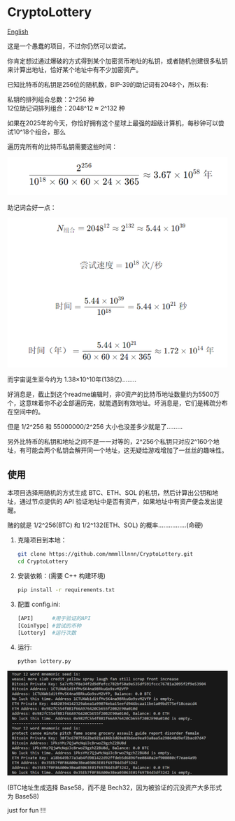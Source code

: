 # CryptoLottery 

[English](./README_EN.md)

这是一个愚蠢的项目，不过你仍然可以尝试。

你肯定想过通过爆破的方式得到某个加密货币地址的私钥，或者随机创建很多私钥来计算出地址，恰好某个地址中有不少加密资产。


已知比特币的私钥是256位的随机数，BIP-39的助记词有2048个，所以有:

私钥的排列组合总数：2^256 种<br>
12位助记词排列组合：2048^12 ≈ 2^132 种


如果在2025年的今天，你恰好拥有这个星球上最强的超级计算机，每秒钟可以尝试10^18个组合，那么

遍历完所有的比特币私钥需要这些时间：

![](PIC1.png)

助记词会好一点：

![](PIC2.png)

而宇宙诞生至今约为 1.38×10^10年(138亿)........


好消息是，截止到这个readme编辑时，非0资产的比特币地址数量约为5500万个，这意味着你不必全部遍历完，就能遇到有效地址。坏消息是，它们是稀疏分布在空间中的。

但是 1/2^256 和 55000000/2^256 大小也没差多少就是了.........


另外比特币的私钥和地址之间不是一一对等的，2^256个私钥只对应2^160个地址，有可能会两个私钥会解开同一个地址，这无疑给游戏增加了一丝丝的趣味性。




## 使用

本项目选择用随机的方式生成 BTC、ETH、SOL 的私钥，然后计算出公钥和地址，通过节点提供的 API 验证地址中是否有资产，如果地址中有资产便会发出提醒。

赌的就是 1/2^256(BTC) 和 1/2^132(ETH、SOL) 的概率................(命硬)


1. 克隆项目到本地：
    ```bash
    git clone https://github.com/mmmlllnnn/CryptoLottery.git
    cd CryptoLottery
    ```

2. 安装依赖：(需要 C++ 构建环境)
    ```bash
    pip install -r requirements.txt
    ```

3. 配置 config.ini:
    ```bash
    [API]      #用于验证的API
    [CoinType] #尝试的币种
    [Lottery]  #运行次数
    ```

4. 运行:
    ```bash
    python lottery.py
    ```

![](run.png)



(BTC地址生成选择 Base58，而不是 Bech32，因为被验证的沉没资产大多形式为 Base58)

just for fun !!!
